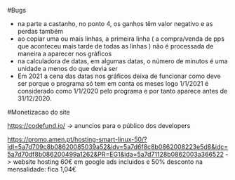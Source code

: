 #Bugs</br>
- na parte a castanho, no ponto 4, os ganhos têm valor negativo e as perdas também
- ao copiar uma ou mais linhas, a primeira linha ( a compra/venda de pps que aconteceu mais tarde de todas as linhas ) não é processada de maneira a aparecer nos gráficos
- na calculadora de datas, em algumas datas, o número de minutos é uma unidade a menos do que devia ser
- Em 2021 a cena das datas nos gráficos deixa de funcionar como deve ser porque o programa só tem em conta os meses logo 1/1/2021 é considerado como 1/1/2020 pelo programa e por tanto aparece antes de 31/12/2020. 

#Monetizacao do site</br>

https://codefund.io/ -> anuncios para o público dos developers

https://promo.amen.pt/hosting-smart-linux-50/?idl=5a7d709c8b08620085039a52&idv=5a7d6f8c8b0862008223e5d8&idc=5a7d70df8b086200499a1262&PR=EG1&ida=5a7d71128b0862003a366522 -> website hosting 60€ em google ads incluidos e 50% desconto na mensalidade: fica 1,04€
